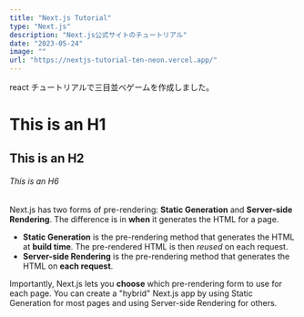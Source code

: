 ```yaml
---
title: "Next.js Tutorial"
type: "Next.js"
description: "Next.js公式サイトのチュートリアル"
date: "2023-05-24"
image: ""
url: "https://nextjs-tutorial-ten-neon.vercel.app/"
---
```


react チュートリアルで三目並べゲームを作成しました。

# This is an H1

## This is an H2

###### This is an H6

Next.js has two forms of pre-rendering: **Static Generation** and **Server-side Rendering**. The difference is in **when** it generates the HTML for a page.

- **Static Generation** is the pre-rendering method that generates the HTML at **build time**. The pre-rendered HTML is then _reused_ on each request.
- **Server-side Rendering** is the pre-rendering method that generates the HTML on **each request**.

Importantly, Next.js lets you **choose** which pre-rendering form to use for each page. You can create a "hybrid" Next.js app by using Static Generation for most pages and using Server-side Rendering for others.
